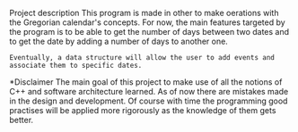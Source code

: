 Project description
	This program is made in other to make oerations with the Gregorian calendar's concepts. For now, the main features
	targeted by the program is to be able to get the number of days between two dates and to get the date by adding a
	number of days to another one. 

	Eventually, a data structure will allow the user to add events and associate them to specific dates.


*Disclaimer
	The main goal of this project to make use of all the notions of C++ and software architecture learned. As of now 
	there are mistakes made in the design and development. Of course with time the programming good practises will be
	applied more rigorously as the knowledge of them gets better.
